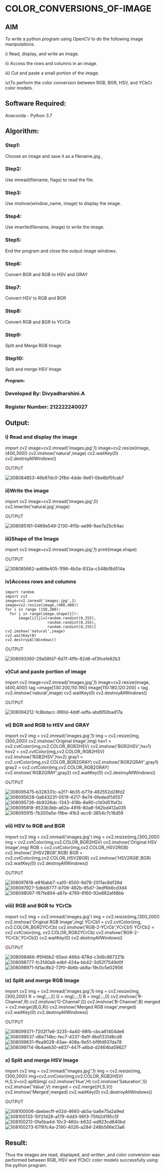 # COLOR_CONVERSIONS_OF-IMAGE
## AIM
To write a python program using OpenCV to do the following image manipulations.

i) Read, display, and write an image.

ii) Access the rows and columns in an image.

iii) Cut and paste a small portion of the image.

iv)To perform the color conversion between RGB, BGR, HSV, and YCbCr color models.


## Software Required:
Anaconda - Python 3.7
## Algorithm:
### Step1:
Choose an image and save it as a filename.jpg ,
### Step2:
Use imread(filename, flags) to read the file.
### Step3:
Use imshow(window_name, image) to display the image.
### Step4:
Use imwrite(filename, image) to write the image.
### Step5:
End the program and close the output image windows.
### Step6:
Convert BGR and RGB to HSV and GRAY
### Step7:
Convert HSV to RGB and BGR
### Step8:
Convert RGB and BGR to YCrCb
### Step9:
Split and Merge RGB Image
### Step10:
Split and merge HSV Image

##### Program:
### Developed By: Divyadharshini.A
### Register Number: 212222240027


## Output:

### i) Read and display the image

import cv2
image=cv2.imread('images.jpg',1)
image=cv2.resize(image,(400,300))
cv2.imshow('natural',image)
cv2.waitKey(0)
cv2.destroyAllWindows()

OUTPUT

![308084853-46b97dc0-2f8d-4dde-9e61-0be6bf5fcab7](https://github.com/divyadharshiniddanbarasu/COLOR_CONVERSIONS_OF-IMAGE/assets/119393424/f92cce43-70c6-4df3-b7ba-1be6e7677cce)


### ii)Write the image

import cv2
image=cv2.imread('images.jpg',0)
cv2.imwrite('natural.jpg',image)

OUTPUT

![308085161-0469e549-2130-4f5b-ae98-9ae7a25c64ac](https://github.com/divyadharshiniddanbarasu/COLOR_CONVERSIONS_OF-IMAGE/assets/119393424/ef20079e-7182-4e0d-8c3c-b0960df06766)



### iii)Shape of the Image

import cv2
image=cv2.imread('images.jpg',1)
print(image.shape)

OUTPUT

![308085662-ad69e405-1f96-4b0a-933a-c548bf8d514a](https://github.com/divyadharshiniddanbarasu/COLOR_CONVERSIONS_OF-IMAGE/assets/119393424/d17cc93b-82ec-48e0-b3b1-fce69774a7bd)



### iv)Access rows and columns
    import random
    import cv2
    image=cv2.imread('images.jpg',1)
    image=cv2.resize(image,(400,400))
    for i in range (150,200):
      for j in range(image.shape[1]):
          image[i][j]=[random.randint(0,255),
                       random.randint(0,255),
                       random.randint(0,255)] 
    cv2.imshow('natural',image)
    cv2.waitKey(0)
    cv2.destroyAllWindows()

OUTPUT

![308093360-29a58fd7-6d7f-4ffb-82d6-ef3fcefe62b3](https://github.com/divyadharshiniddanbarasu/COLOR_CONVERSIONS_OF-IMAGE/assets/119393424/478d4be2-9c38-47d3-ba4b-854a80686c49)

    

### v)Cut and paste portion of image
   import cv2
   image=cv2.imread('images.jpg',1)
   image=cv2.resize(image,(400,400))
   tag =image[130:200,110:190]
   image[110:180,120:200] = tag
   cv2.imshow('natural',image)
   cv2.waitKey(0)
   cv2.destroyAllWindows()

OUTPUT

![308094212-1c8bdacc-990d-4ddf-adfa-abd950bad17a](https://github.com/divyadharshiniddanbarasu/COLOR_CONVERSIONS_OF-IMAGE/assets/119393424/762947c3-a5c4-4135-8450-9cd8cedcb063)

### vi) BGR and RGB to HSV and GRAY

  import cv2
img = cv2.imread('images.jpg',1)
img = cv2.resize(img,(300,200))
cv2.imshow('Original Image',img)
hsv1 = cv2.cvtColor(img,cv2.COLOR_BGR2HSV)
cv2.imshow('BGR2HSV',hsv1)
hsv2 = cv2.cvtColor(img,cv2.COLOR_RGB2HSV)
cv2.imshow('RGB2HSV',hsv2)
gray1 = cv2.cvtColor(img,cv2.COLOR_BGR2GRAY)
cv2.imshow('BGR2GRAY',gray1)
gray2 = cv2.cvtColor(img,cv2.COLOR_RGB2GRAY)
cv2.imshow('RGB2GRAY',gray2)
cv2.waitKey(0)
cv2.destroyAllWindows()

OUTPUT

![308095475-b328331c-a2f7-4b35-b77d-482552d28fd2](https://github.com/divyadharshiniddanbarasu/COLOR_CONVERSIONS_OF-IMAGE/assets/119393424/b22dbac4-99e0-4375-be31-e94335fdc229)
![308095628-0a643231-0519-4217-8e74-6feded114557](https://github.com/divyadharshiniddanbarasu/COLOR_CONVERSIONS_OF-IMAGE/assets/119393424/2ceb9087-0a49-4561-83cb-64dbd7e090d4)
![308095726-4b9326dc-1343-418b-8a90-c1d3d51faf2c](https://github.com/divyadharshiniddanbarasu/COLOR_CONVERSIONS_OF-IMAGE/assets/119393424/f9efbac7-323e-4250-9c02-4668e5d88f7e)
![308095818-8533b3bb-a62a-4916-80a8-562bd412a035](https://github.com/divyadharshiniddanbarasu/COLOR_CONVERSIONS_OF-IMAGE/assets/119393424/6a40b501-6d7c-4ffc-af4c-48dfa78e39ec)
![308095915-7b200a5e-f9be-41b3-acc6-3854c7c16d59](https://github.com/divyadharshiniddanbarasu/COLOR_CONVERSIONS_OF-IMAGE/assets/119393424/5220cc60-c8f9-440c-8670-62d1875f2375)



### vii) HSV to RGB and BGR
import cv2
img = cv2.imread('images.jpg')
img = cv2.resize(img,(300,200))
img = cv2.cvtColor(img,cv2.COLOR_BGR2HSV)
cv2.imshow('Original HSV Image',img)
RGB = cv2.cvtColor(img,cv2.COLOR_HSV2RGB)
cv2.imshow('2HSV2BGR',RGB)
BGR = cv2.cvtColor(img,cv2.COLOR_HSV2BGR)
cv2.imshow('HSV2RGB',BGR)
cv2.waitKey(0)
cv2.destroyAllWindows()

OUTPUT

![308097818-e816abb7-ca10-4500-9d78-2011ac8d126d](https://github.com/divyadharshiniddanbarasu/COLOR_CONVERSIONS_OF-IMAGE/assets/119393424/32d11756-ca3f-43bf-b655-76012b4e7919)
![308097927-5dbb8777-b706-482b-95d7-3edf6b6cd3d4](https://github.com/divyadharshiniddanbarasu/COLOR_CONVERSIONS_OF-IMAGE/assets/119393424/094e7db2-4eeb-4d8e-bc6b-e77f99ccbdd3)
![308098067-f87fe894-a67a-4769-9160-92e882af48bb](https://github.com/divyadharshiniddanbarasu/COLOR_CONVERSIONS_OF-IMAGE/assets/119393424/d961f483-f91e-499c-a82a-3028bc6968ca)



### viii) RGB and BGR to YCrCb

import cv2
img = cv2.imread('images.jpg')
img = cv2.resize(img,(300,200))
cv2.imshow('Original RGB Image',img)
YCrCb1 = cv2.cvtColor(img, cv2.COLOR_BGR2YCrCb)
cv2.imshow('RGB-2-YCrCb',YCrCb1)
YCrCb2 = cv2.cvtColor(img, cv2.COLOR_RGB2YCrCb)
cv2.imshow('BGR-2-YCrCb',YCrCb2)
cv2.waitKey(0)
cv2.destroyAllWindows()

OUTPUT

![308098468-ff5f46b2-65ed-466d-878d-c3d9c867221b](https://github.com/divyadharshiniddanbarasu/COLOR_CONVERSIONS_OF-IMAGE/assets/119393424/678c85c1-3ee8-47e9-b8a8-b0766e7db7b1)
![308098777-fc3140a8-edbf-424a-bb42-3d52f7549d0f](https://github.com/divyadharshiniddanbarasu/COLOR_CONVERSIONS_OF-IMAGE/assets/119393424/0f891043-b566-4192-a222-c13a2325f5ba)
![308098971-fd1ac8b2-72f0-4b6b-ab8a-19c0c5e02956](https://github.com/divyadharshiniddanbarasu/COLOR_CONVERSIONS_OF-IMAGE/assets/119393424/1fbccbd0-d1be-44e0-a1c8-826e509bf44c)




### ix) Split and merge RGB Image

import cv2
img = cv2.imread('images.jpg',1)
img = cv2.resize(img,(300,200))
R = img[:,:,2]
G = img[:,:,1]
B = img[:,:,0]
cv2.imshow('R-Channel',R)
cv2.imshow('G-Channel',G)
cv2.imshow('B-Channel',B)
merged = cv2.merge((B,G,R))
cv2.imshow('Merged RGB image',merged)
cv2.waitKey(0)
cv2.destroyAllWindows()

OUTPUT

![308099371-7202f7a6-3235-4a40-98fb-cbca61404de6](https://github.com/divyadharshiniddanbarasu/COLOR_CONVERSIONS_OF-IMAGE/assets/119393424/e37afecf-c213-4e9c-8526-6dd8aaf0c4c0)
![308099537-d6e714bc-fec7-4337-8e1f-9bd1331d8cd8](https://github.com/divyadharshiniddanbarasu/COLOR_CONVERSIONS_OF-IMAGE/assets/119393424/c41da89a-d641-4df1-a373-17fd41a355ba)
![308099631-ffea9028-43ae-408a-9e51-bf9fd937da78](https://github.com/divyadharshiniddanbarasu/COLOR_CONVERSIONS_OF-IMAGE/assets/119393424/905927c5-f348-4dbf-874a-ca3fc5717a03)
![308099714-9b4aeb30-e837-447f-a6bd-d2464ba59627](https://github.com/divyadharshiniddanbarasu/COLOR_CONVERSIONS_OF-IMAGE/assets/119393424/683d229b-9573-4950-81ce-228a1192f4f8)


### x) Split and merge HSV Image

import cv2
img = cv2.imread("images.jpg",1)
img = cv2.resize(img,(300,200))
img=cv2.cvtColor(img,cv2.COLOR_RGB2HSV)
H,S,V=cv2.split(img)
cv2.imshow('Hue',H)
cv2.imshow('Saturation',S)
cv2.imshow('Value',V)
merged = cv2.merge((H,S,V))
cv2.imshow('Merged',merged)
cv2.waitKey(0)
cv2.destroyAllWindows()


OUTPUT

![308100006-daebecff-e02d-4660-ab5a-ba6e75a2a9ed](https://github.com/divyadharshiniddanbarasu/COLOR_CONVERSIONS_OF-IMAGE/assets/119393424/835d2e54-d79a-4934-aba9-9f867be69f06)
![308100133-10f31d28-a179-4dd3-96f3-75fd2d195c5f](https://github.com/divyadharshiniddanbarasu/COLOR_CONVERSIONS_OF-IMAGE/assets/119393424/6078fe7f-8a16-42c9-9c3e-3e3a633dd61c)
![308100213-0fa5ba4d-10c3-460c-b632-ed823cd840bd](https://github.com/divyadharshiniddanbarasu/COLOR_CONVERSIONS_OF-IMAGE/assets/119393424/79bc642e-e034-49ae-a6c0-4397ffb92536)
![308100273-67f81c4a-2190-4026-a284-248b566e23a6](https://github.com/divyadharshiniddanbarasu/COLOR_CONVERSIONS_OF-IMAGE/assets/119393424/d39f1c95-f3b7-4084-9d25-cb28f4dd840b)



## Result:
Thus the images are read, displayed, and written ,and color conversion was performed between RGB, HSV and YCbCr color models successfully using the python program.







